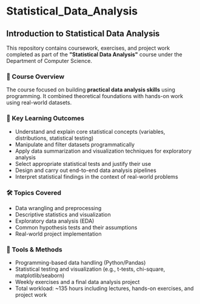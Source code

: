 # Statistical_Data_Analysis

<h2>Introduction to Statistical Data Analysis</h2>

<p>This repository contains coursework, exercises, and project work completed as part of the <strong>"Statistical Data Analysis"</strong> course under the Department of Computer Science.</p>

<h3>📌 Course Overview</h3>
<p>The course focused on building <strong>practical data analysis skills</strong> using programming. It combined theoretical foundations with hands-on work using real-world datasets.</p>

<h3>🎯 Key Learning Outcomes</h3>
<ul>
  <li>Understand and explain core statistical concepts (variables, distributions, statistical testing)</li>
  <li>Manipulate and filter datasets programmatically</li>
  <li>Apply data summarization and visualization techniques for exploratory analysis</li>
  <li>Select appropriate statistical tests and justify their use</li>
  <li>Design and carry out end-to-end data analysis pipelines</li>
  <li>Interpret statistical findings in the context of real-world problems</li>
</ul>

<h3>🛠️ Topics Covered</h3>
<ul>
  <li>Data wrangling and preprocessing</li>
  <li>Descriptive statistics and visualization</li>
  <li>Exploratory data analysis (EDA)</li>
  <li>Common hypothesis tests and their assumptions</li>
  <li>Real-world project implementation</li>
</ul>

<h3>🧪 Tools & Methods</h3>
<ul>
  <li>Programming-based data handling (Python/Pandas)</li>
  <li>Statistical testing and visualization (e.g., t-tests, chi-square, matplotlib/seaborn)</li>
  <li>Weekly exercises and a final data analysis project</li>
  <li>Total workload: ~135 hours including lectures, hands-on exercises, and project work</li>
</ul>

